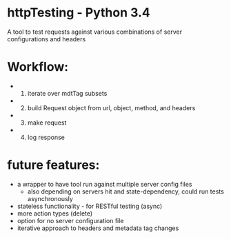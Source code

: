 # httpTesting - Python 3.4
A tool to test requests against various combinations of server configurations and headers

# Workflow:
- 1. iterate over mdtTag subsets
- 2. build Request object from url, object, method, and headers
- 3. make request
- 4. log response


# future features:
- a wrapper to have tool run against multiple server config files
  - also depending on servers hit and state-dependency, could run tests asynchronously
- stateless functionality - for RESTful testing (async)
- more action types (delete)
- option for no server configuration file
- iterative approach to headers and metadata tag changes

